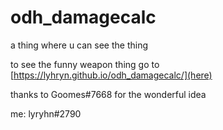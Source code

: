 # odh_damagecalc
a thing where u can see the thing

to see the funny weapon thing go to [https://lyhryn.github.io/odh_damagecalc/](here) 

thanks to Goomes#7668 for the wonderful idea

me: lyryhn#2790
